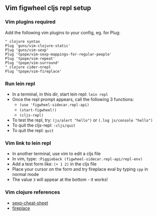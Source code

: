 ## Vim figwheel cljs repl setup

### Vim plugins required

Add the following vim plugins to your config, eg. for Plug:

```
" clojure syntax
Plug 'guns/vim-clojure-static'
Plug 'guns/vim-sexp'
Plug 'tpope/vim-sexp-mappings-for-regular-people'
Plug 'tpope/vim-repeat'
Plug 'tpope/vim-surround'
" clojure cider-nrepl
Plug 'tpope/vim-fireplace'
```

### Run lein repl

* In a terminal, in this dir, start lein repl: `lein repl`
* Once the repl prompt appears, call the following 3 functions:
  * `(use 'figwheel-sidecar.repl-api)`
  * `(start-figwheel!)`
  * `(cljs-repl)`
* To test the repl, try: `(js/alert "hello")` or `(.log js/console "hello")`
* To quit the cljs-repl: `:cljs/quit`
* To quit the repl: `quit`

### Vim link to lein repl

* In another terminal, use vim to edit a cljs file
* In vim, type: `:Piggieback (figwheel-sidecar.repl-api/repl-env)`
* Add a test form like: `(+ 1 2)` in the cljs file
* Place your cursor on the form and try fireplace eval by typing `cpp` in normal mode
* The value `3` will appear at the bottom - it works!

### Vim clojure references

* [sexp-cheat-sheet](https://gist.github.com/dylanmcdiarmid/a4377c93c2ef62b987cf)
* [fireplace](https://github.com/tpope/vim-fireplace/blob/master/doc/fireplace.txt)
